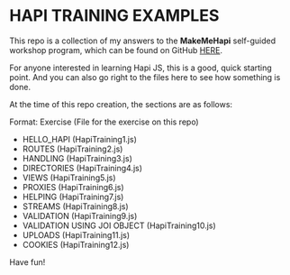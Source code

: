 # HAPI TRAINING EXAMPLES

This repo is a collection of my answers to the <strong>MakeMeHapi</strong> self-guided workshop program, which can be found on GitHub <a href="https://github.com/hapijs/makemehapi">HERE</a>.

For anyone interested in learning Hapi JS, this is a good, quick starting point. And you can also go right to the files here to see how something is done.

At the time of this repo creation, the sections are as follows:

Format: Exercise (File for the exercise on this repo)

* HELLO_HAPI (HapiTraining1.js)
* ROUTES (HapiTraining2.js)
* HANDLING (HapiTraining3.js)
* DIRECTORIES (HapiTraining4.js)
* VIEWS (HapiTraining5.js)
* PROXIES (HapiTraining6.js)
* HELPING (HapiTraining7.js)
* STREAMS (HapiTraining8.js)
* VALIDATION (HapiTraining9.js)
* VALIDATION USING JOI OBJECT (HapiTraining10.js)
* UPLOADS (HapiTraining11.js)
* COOKIES (HapiTraining12.js)

Have fun!